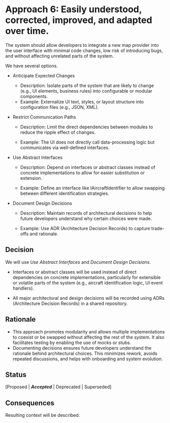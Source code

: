 # Approach 6: Easily understood, corrected, improved, and adapted over time.  
The system should allow developers to integrate a new map provider into the user interface with minimal code changes, low risk of introducing bugs, and without affecting unrelated parts of the system.

We have several options.

- Anticipate Expected Changes
  - Description: Isolate parts of the system that are likely to change (e.g., UI elements, business rules) into configurable or modular components.
  - Example: Externalize UI text, styles, or layout structure into configuration files (e.g., JSON, XML).

- Restrict Communication Paths

  - Description: Limit the direct dependencies between modules to reduce the ripple effect of changes.

  - Example: The UI does not directly call data-processing logic but communicates via well-defined interfaces.

- Use Abstract Interfaces

  - Description: Depend on interfaces or abstract classes instead of concrete implementations to allow for easier substitution or extension.

  - Example: Define an interface like IAircraftIdentifier to allow swapping between different identification strategies.

- Document Design Decisions

  - Description: Maintain records of architectural decisions to help future developers understand why certain choices were made.

  - Example: Use ADR (Architecture Decision Records) to capture trade-offs and rationale.

## Decision 
We will use *Use Abstract Interfaces* and *Document Design Decisions*.

- Interfaces or abstract classes will be used instead of direct dependencies on concrete implementations, particularly for extensible or volatile parts of the system (e.g., aircraft identification logic, UI event handlers).

- All major architectural and design decisions will be recorded using ADRs (Architecture Decision Records) in a shared repository.

## Rationale 
- This approach promotes modularity and allows multiple implementations to coexist or be swapped without affecting the rest of the system. It also facilitates testing by enabling the use of mocks or stubs.
- Documenting decisions ensures future developers understand the rationale behind architectural choices. This minimizes rework, avoids repeated discussions, and helps with onboarding and system evolution.

## Status
[Proposed | ***Accepted*** | Deprecated | Superseded]

## Consequences
Resulting context will be described.